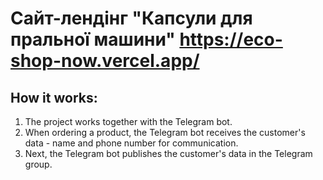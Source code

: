 # Сайт-лендінг "Капсули для пральної машини" https://eco-shop-now.vercel.app/

## How it works:
1. The project works together with the Telegram bot.
2. When ordering a product, the Telegram bot receives the customer's data - name and phone number for communication.
3. Next, the Telegram bot publishes the customer's data in the Telegram group.
